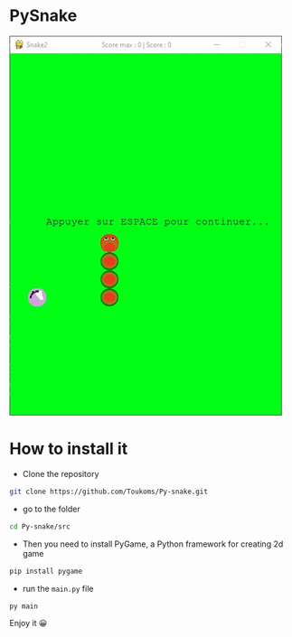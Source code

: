 
# PySnake

![image](src/assets/screenshot_pysnake.jpg)

# How to install it

- Clone the repository

```bash
git clone https://github.com/Toukoms/Py-snake.git
```

- go to the folder

```bash
cd Py-snake/src
```

- Then you need to install PyGame, a Python framework for creating 2d game

```bash
pip install pygame
```

- run the `main.py` file

```bash
py main
```

Enjoy it 😀
